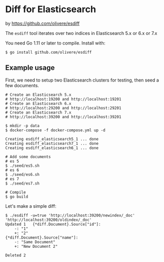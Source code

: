 # Diff for Elasticsearch

by https://github.com/olivere/esdiff


The `esdiff` tool iterates over two indices in Elasticsearch 5.x or 6.x or 7.x

You need Go 1.11 or later to compile. Install with:

```
$ go install github.com/olivere/esdiff
```

## Example usage

First, we need to setup two Elasticsearch clusters for testing,
then seed a few documents.

```
# Create an Elasticsearch 5.x
# http://localhost:19200 and http://localhost:19201
# Create an Elasticsearch 6.x
# http://localhost:29200 and http://localhost:29201
# Create an Elasticsearch 7.x 
# http://localhost:39200 and http://localhost:39201

$ mkdir -p data
$ docker-compose -f docker-compose.yml up -d

Creating esdiff_elasticsearch5_1 ... done
Creating esdiff_elasticsearch7_1 ... done
Creating esdiff_elasticsearch6_1 ... done

# Add some documents
# es 5
$ ./seed/es5.sh
# es 6
$ ./seed/es6.sh
# es 7
$ ./seed/es7.sh

# Compile
$ go build
```

Let's make a simple diff:

```
$ ./esdiff -u=true 'http://localhost:39200/newindex/_doc' 'http://localhost:39200/oldindex/_doc'
Updated	1	{*diff.Document}.Source["id"]:
	-: "1"
	+: "2"
{*diff.Document}.Source["name"]:
	-: "Same Document"
	+: "New Document 2"

Deleted	2
```

